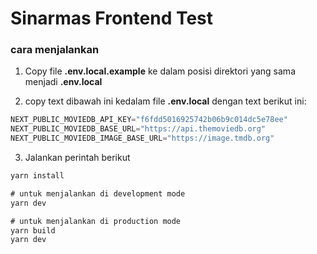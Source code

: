 # Sinarmas Frontend Test

### cara menjalankan

1. Copy file **.env.local.example** ke dalam posisi direktori yang sama menjadi **.env.local**

2. copy text dibawah ini kedalam file **.env.local** dengan text berikut ini:
```js
NEXT_PUBLIC_MOVIEDB_API_KEY="f6fdd5016925742b06b9c014dc5e78ee"
NEXT_PUBLIC_MOVIEDB_BASE_URL="https://api.themoviedb.org"
NEXT_PUBLIC_MOVIEDB_IMAGE_BASE_URL="https://image.tmdb.org"
```

3. Jalankan perintah berikut
```js
yarn install
```

```js
# untuk menjalankan di development mode
yarn dev
```
```js
# untuk menjalankan di production mode
yarn build
yarn dev
```
